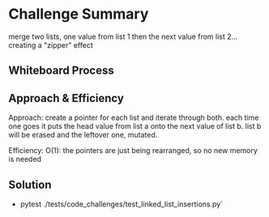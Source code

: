 # Challenge Summary
merge two lists, one value from list 1 then the next value from list 2... creating a "zipper" effect

## Whiteboard Process

[](linked-list-zip.png)

## Approach & Efficiency
Approach: create a pointer for each list and iterate through both. each time one goes it puts the head value from list a onto the next value of list b. list b will be erased and the leftover one, mutated. 


Efficiency: O(1): the pointers are just being rearranged, so no new memory is needed

## Solution
- pytest ./tests/code_challenges/test_linked_list_insertions.py`


